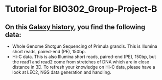 # Tutorial for BIO302_Group-Project-B

## On this [Galaxy history](), you find the following data:
- Whole  Genome Shotgun Sequencing of Primula grandis. This is Illumina short reads, paired-end (PE), 150bp.
- Hi-C data. This is also Illumina short reads, paired-end (PE), 150bp, but the read1 and read2 come from stretches of DNA which are in close distance in 3D. 
To refresh your knowledge on Hi-C data, please have a look at LEC2, NGS data generation and handling.

